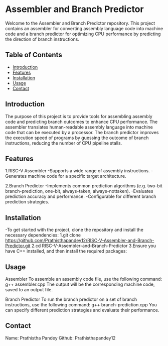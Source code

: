 # Assembler and Branch Predictor

Welcome to the Assembler and Branch Predictor repository. This project contains an assembler for converting assembly language code into machine code and a branch predictor for optimizing CPU performance by predicting the direction of branch instructions.

## Table of Contents
- [Introduction](#introduction)
- [Features](#features)
- [Installation](#Installation)
- [Usage](#Usage)
- [Contact](#contact)


## Introduction
The purpose of this project is to provide tools for assembling assembly code and predicting branch outcomes to enhance CPU performance. The assembler translates human-readable assembly language into machine code that can be executed by a processor. The branch predictor improves the execution speed of programs by guessing the outcome of branch instructions, reducing the number of CPU pipeline stalls.

## Features

1.RISC-V Assembler
-Supports a wide range of assembly instructions.
-Generates machine code for a specific target architecture.

2.Branch Predictor
-Implements common prediction algorithms (e.g. two-bit branch-prediction, one-bit, always-taken, always-nottaken).
-Evaluates prediction accuracy and performance.
-Configurable for different branch prediction strategies.

## Installation
-To get started with the project, clone the repository and install the necessary dependencies:
1.git clone https://github.com/Prathisthapandey12/RISC-V-Assembler-and-Branch-Predictor.git
2.cd RISC-V-Assembler-and-Branch-Predictor
3.Ensure you have C++ installed, and then install the required packages:

## Usage
Assembler
To assemble an assembly code file, use the following command:
g++ assembler.cpp
The output will be the corresponding machine code, saved to an output file.

Branch Predictor
To run the branch predictor on a set of branch instructions, use the following command:
g++ branch-prediction.cpp
You can specify different prediction strategies and evaluate their performance.

## Contact
Name: Prathistha Pandey
Github: Prathisthapandey12
